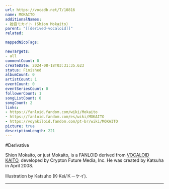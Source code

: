 ```yaml
---
url: https://vocadb.net/T/10816
name: MOKAITO
additionalNames: 
- 始音モカイト (Shion Mokaito)
parent: "[[derived-vocaloid]]"
related:

mappedNicoTags:

newTargets:
- all
commentCount: 0
createDate: 2024-08-18T03:31:35.623
status: Finished
albumCount: 0
artistCount: 1
eventCount: 0
eventSeriesCount: 0
followerCount: 1
songListCount: 0
songCount: 2
links: 
- https://fanloid.fandom.com/wiki/Mokaito
- https://fanloid.fandom.com/es/wiki/MOKAITO
- https://voyakiloid.fandom.com/pt-br/wiki/MOKAITO
picture: true
descriptionLength: 221
---
```


#Derivative

Shion Mokaito, or just Mokaito, is a FANLOID derived from [VOCALOID KAITO](https://vocadb.net/Ar/71), developed by Crypton Future Media, Inc. He was created by Katsuha in April 2008.

Illustration by Katsuho (K-Kei/Ｋ－ケイ).

---

